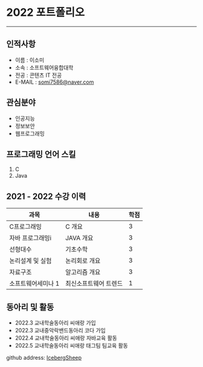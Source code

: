 # 2022 포트폴리오
---
## 인적사항
* 이름 : 이소미
* 소속 : 소프트웨어융합대학
* 전공 : 콘텐츠 IT 전공
* E-MAIL : somi7586@naver.com

## 관심분야
* 인공지능
* 정보보안
* 웹프로그래밍

## 프로그래밍 언어 스킬
1. C
2. Java

## 2021 - 2022 수강 이력
|과목|내용|학점|
|---|---|---|
|C프로그래밍|C 개요|3|
|자바 프로그래밍i|JAVA 개요|3|
|선형대수|기초수학|3|
|논리설계 및 실험|논리회로 개요|3|
|자료구조|알고리즘 개요|3|
|소프트웨어세미나 1|최신소프트웨어 트렌드|1|

## 동아리 및 활동
* 2022.3 교내학술동아리 씨애랑 가입
* 2022.3 교내중악락밴드동아리 코다 가입
* 2022.4 교내학술동아리 씨애랑 자바교육 활동
* 2022.5 교내학술동아리 씨애랑 태그팀 팀교육 활동

github address: [IcebergSheep][github]

[github]:https://github.com/IcebergSheep
